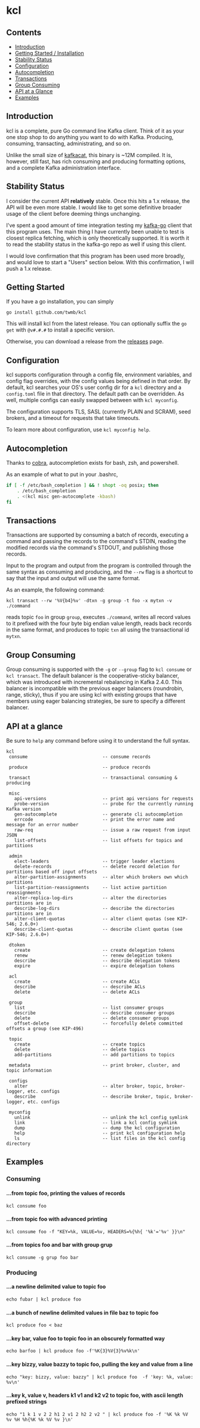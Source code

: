 kcl
===

## Contents

- [Introduction](#introduction)
- [Getting Started / Installation](#getting-started)
- [Stability Status](#stability-status)
- [Configuration](#configuration)
- [Autocompletion](#autocompletion)
- [Transactions](#transactions)
- [Group Consuming](#group-consuming)
- [API at a Glance](#api-at-a-glance)
- [Examples](#examples)

## Introduction

kcl is a complete, pure Go command line Kafka client. Think of it as your
one stop shop to do anything you want to do with Kafka. Producing, consuming,
transacting, administrating, and so on.

Unlike the small size of [kafkacat][1], this binary is ~12M compiled.
It is, however, still fast, has rich consuming and producing formatting
options, and a complete Kafka administration interface.

[1]: https://github.com/edenhill/kafkacat

## Stability Status

I consider the current API **relatively** stable. Once this hits a 1.x release,
the API will be even more stable. I would like to get some definitive
broader usage of the client before deeming things unchanging.

I've spent a good amount of time integration testing my [kafka-go][2] client
that this program uses. The main thing I have currently been unable to test is
closest replica fetching, which is only theoretically supported. It is worth it
to read the stability status in the kafka-go repo as well if using this client.

[2]: https://github.com/twmb/kafka-go/

I would love confirmation that this program has been used more broadly, and
would love to start a "Users" section below. With this confirmation, I will
push a 1.x release.

## Getting Started

If you have a go installation, you can simply

```
go install github.com/twmb/kcl
```

This will install kcl from the latest release. You can optionally suffix the
`go get` with `@v#.#.#` to install a specific version.

Otherwise, you can download a release from the
[releases](https://github.com/twmb/kcl/releases) page.

## Configuration

kcl supports configuration through a config file, environment variables, and
config flag overrides, with the config values being defined in that order.
By default, kcl searches your OS's user config dir for a `kcl` directory and
a `config.toml` file in that directory. The default path can be overridden.
As well, multiple configs can easily swapped between with `kcl myconfig`.

The configuration supports TLS, SASL (currently PLAIN and SCRAM), seed brokers,
and a timeout for requests that take timeouts.

To learn more about configuration, use `kcl myconfig help`.

## Autocompletion

Thanks to [cobra][2], autocompletion exists for bash, zsh, and powershell.

[3]: https://github.com/spf13/cobra

As an example of what to put in your .bashrc,

```bash
if [ -f /etc/bash_completion ] && ! shopt -oq posix; then
    . /etc/bash_completion
    . <(kcl misc gen-autocomplete -kbash)
fi
```

## Transactions

Transactions are supported by consuming a batch of records, executing a command
and passing the records to the command's STDIN, reading the modified records
via the command's STDOUT, and publishing those records.

Input to the program and output from the program is controlled through the same
syntax as consuming and producing, and the `--rw` flag is a shortcut to say that
the input and output will use the same format.

As an example, the following command:

```
kcl transact --rw '%V{b4}%v' -dtxn -g group -t foo -x mytxn -v ./command
```

reads topic `foo` in group `group`, executes `./command`, writes all record
values to it prefixed with the four byte big endian value length, reads
back records in the same format, and produces to topic `txn` all using the
transactional id `mytxn`.

## Group Consuming

Group consuming is supported with the `-g` or `--group` flag to `kcl consume`
or `kcl transact`. The default balancer is the cooperative-sticky balancer,
which was introduced with incremental rebalancing in Kafka 2.4.0. This balancer
is incompatible with the previous eager balancers (roundrobin, range, sticky),
thus if you are using kcl with existing groups that have members using eager
balancing strategies, be sure to specify a different balancer.

## API at a glance

Be sure to `help` any command before using it to understand the full syntax.

```
kcl
 consume                            -- consume records

 produce                            -- produce records

 transact                           -- transactional consuming & producing

 misc
   api-versions                     -- print api versions for requests
   probe-version                    -- probe for the currently running Kafka version
   gen-autocomplete                 -- generate cli autocompletion
   errcode                          -- print the error name and message for an error number
   raw-req                          -- issue a raw request from input JSON
   list-offsets                     -- list offsets for topics and partitions

 admin
   elect-leaders                    -- trigger leader elections
   delete-records                   -- delete record deletion for partitions based off input offsets
   alter-partition-assignments      -- alter which brokers own which partitions
   list-partition-reassignments     -- list active partition reassignments
   alter-replica-log-dirs           -- alter the directories partitions are in
   describe-log-dirs                -- describe the directories partitions are in
   alter-client-quotas              -- alter client quotas (see KIP-546; 2.6.0+)
   describe-client-quotas           -- describe client quotas (see KIP-546; 2.6.0+)

 dtoken
   create                           -- create delegation tokens
   renew                            -- renew delegation tokens
   describe                         -- describe delegation tokens
   expire                           -- expire delegation tokens

 acl
   create                           -- create ACLs
   describe                         -- describe ACLs
   delete                           -- delete ACLs

 group
   list                             -- list consumer groups
   describe                         -- describe consumer groups
   delete                           -- delete consumer groups
   offset-delete                    -- forcefully delete committed offsets a group (see KIP-496)

 topic
   create                           -- create topics
   delete                           -- delete topics
   add-partitions                   -- add partitions to topics

 metadata                           -- print broker, cluster, and topic information

 configs
   alter                            -- alter broker, topic, broker-logger, etc. configs
   describe                         -- describe broker, topic, broker-logger, etc. configs

 myconfig
   unlink                           -- unlink the kcl config symlink
   link                             -- link a kcl config symlink
   dump                             -- dump the kcl configuration
   help                             -- print kcl configuration help
   ls                               -- list files in the kcl config directory
```

## Examples

### Consuming

#### ...from topic foo, printing the values of records

```
kcl consume foo
```

#### ...from topic foo with advanced printing

```
kcl consume foo -f "KEY=%k, VALUE=%v, HEADERS=%{%h{ '%k'='%v' }}\n"
```

#### ...from topics foo and bar with group grup

```
kcl consume -g grup foo bar
```

### Producing

#### ...a newline delimited value to topic foo

```
echo fubar | kcl produce foo
```

#### ...a bunch of newline delimited values in file baz to topic foo

```
kcl produce foo < baz
```

#### ...key bar, value foo to topic foo in an obscurely formatted way

```
echo barfoo | kcl produce foo -f'%K{3}%V{3}%v%k\n'
```

#### ...key bizzy, value bazzy to topic foo, pulling the key and value from a line

```
echo "key: bizzy, value: bazzy" | kcl produce foo  -f 'key: %k, value: %v\n'
```

#### ...key k, value v, headers k1 v1 and k2 v2 to topic foo, with ascii length prefixed strings

```
echo "1 k 1 v 2 2 h1 2 v1 2 h2 2 v2 " | kcl produce foo -f '%K %k %V %v %H %h{%K %k %V %v }\n'
```
